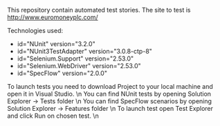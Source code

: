 This repository contain automated test stories.
The site to test is http://www.euromoneyplc.com/ 

Technologies used:
- id="NUnit" version="3.2.0" 
- id="NUnit3TestAdapter" version="3.0.8-ctp-8" 
- id="Selenium.Support" version="2.53.0" 
- id="Selenium.WebDriver" version="2.53.0" 
- id="SpecFlow" version="2.0.0"

To launch tests you need to download Project to your local machine and open it in Visual Studio. \n
You can find NUnit tests by opening Solution Explorer -> Tests folder \n
You can find SpecFlow scenarios by opening Solution Explorer -> Features folder \n
To launch test open Test Explorer and click Run on chosen test. \n
